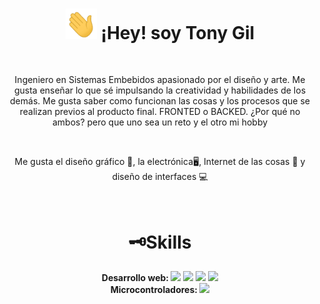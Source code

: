 <h1 align = "center" dir ="auto">
	<img src="https://raw.githubusercontent.com/patrickwebsdev/patrickwebsdev/master/images/handshake.webp" width="50px" style="max-width: 100%;">
	¡Hey! soy Tony Gil
</h1>
<br>
<p align = "center" dir ="auto">
	Ingeniero en Sistemas Embebidos apasionado por el diseño y arte. Me gusta enseñar lo que sé impulsando la creatividad y habilidades de los demás. Me gusta saber como funcionan las cosas y los procesos que se realizan previos al producto final. FRONTED o BACKED. ¿Por qué no ambos? pero que uno sea un reto y el otro mi hobby
</p>
<br>
<p align = "center" dir ="auto">
	Me gusta el diseño gráfico 🎨, la electrónica🖥, Internet de las cosas 📱 y diseño de interfaces 💻
</p>
<br>

<h1 align = "center" dir ="auto">
	🗝Skills
</h1>
<div align = "center" dir ="auto">
<strong>Desarrollo web: </strong>
	<a target="_blank" rel="noopener noreferrer nofollow" href="https://camo.githubusercontent.com/a35aceeea5d8e64cc6c496e0fca3bc01dea8dbe5f5becad5375f31e70bb7aca3/68747470733a2f2f696d672e736869656c64732e696f2f62616467652f4a6176615363726970742d4645464630313f6c6f676f3d6a617661736372697074266c6f676f436f6c6f723d303030303030267374796c653d666f722d7468652d6261646765">
		<img src="https://camo.githubusercontent.com/a35aceeea5d8e64cc6c496e0fca3bc01dea8dbe5f5becad5375f31e70bb7aca3/68747470733a2f2f696d672e736869656c64732e696f2f62616467652f4a6176615363726970742d4645464630313f6c6f676f3d6a617661736372697074266c6f676f436f6c6f723d303030303030267374796c653d666f722d7468652d6261646765" data-canonical-src="https://img.shields.io/badge/JavaScript-FEFF01?logo=javascript&amp;logoColor=000000&amp;style=for-the-badge" style="max-width: 100%;"></a>
<a target="_blank" rel="noopener noreferrer nofollow" href="https://camo.githubusercontent.com/6b67a16c8c2b318fb4d29bd9af95d34eada9191cc228e0769821adaea8995aa8/68747470733a2f2f696d672e736869656c64732e696f2f62616467652f48544d4c2d4543363233313f6c6f676f3d68746d6c35266c6f676f436f6c6f723d464646464646267374796c653d666f722d7468652d6261646765"><img src="https://camo.githubusercontent.com/6b67a16c8c2b318fb4d29bd9af95d34eada9191cc228e0769821adaea8995aa8/68747470733a2f2f696d672e736869656c64732e696f2f62616467652f48544d4c2d4543363233313f6c6f676f3d68746d6c35266c6f676f436f6c6f723d464646464646267374796c653d666f722d7468652d6261646765" data-canonical-src="https://img.shields.io/badge/HTML-EC6231?logo=html5&amp;logoColor=FFFFFF&amp;style=for-the-badge" style="max-width: 100%;"></a>
<a target="_blank" rel="noopener noreferrer nofollow" href="https://camo.githubusercontent.com/213d17dc072cbf80a9119caa376f598a8a7b5099fbfe75a66cdca5b446cd5ba3/68747470733a2f2f696d672e736869656c64732e696f2f62616467652f4353532d3031413344383f6c6f676f3d63737333266c6f676f436f6c6f723d464646464646267374796c653d666f722d7468652d6261646765"><img src="https://camo.githubusercontent.com/213d17dc072cbf80a9119caa376f598a8a7b5099fbfe75a66cdca5b446cd5ba3/68747470733a2f2f696d672e736869656c64732e696f2f62616467652f4353532d3031413344383f6c6f676f3d63737333266c6f676f436f6c6f723d464646464646267374796c653d666f722d7468652d6261646765" data-canonical-src="https://img.shields.io/badge/CSS-01A3D8?logo=css3&amp;logoColor=FFFFFF&amp;style=for-the-badge" style="max-width: 100%;"></a>
<a target="_blank" rel="noopener noreferrer nofollow" href="https://camo.githubusercontent.com/86939d28f5d8c6d8dfbf24178f1960c7c08670989767ae629a8d820cb768bd33/68747470733a2f2f696d672e736869656c64732e696f2f62616467652f4d5953514c2d3030373538463f6c6f676f3d4d5953514c266c6f676f436f6c6f723d464646464646267374796c653d666f722d7468652d6261646765"><img src="https://camo.githubusercontent.com/86939d28f5d8c6d8dfbf24178f1960c7c08670989767ae629a8d820cb768bd33/68747470733a2f2f696d672e736869656c64732e696f2f62616467652f4d5953514c2d3030373538463f6c6f676f3d4d5953514c266c6f676f436f6c6f723d464646464646267374796c653d666f722d7468652d6261646765" data-canonical-src="https://img.shields.io/badge/MYSQL-00758F?logo=MYSQL&amp;logoColor=FFFFFF&amp;style=for-the-badge" style="max-width: 100%;"></a>

</div>
<div align = "center" dir ="auto">
<strong>Microcontroladores:  </strong>
<a target = "_blank" rel = "noopener noreferrer nofollow"> <img src="https://user-images.githubusercontent.com/17773218/56295546-32a81200-60ea-11e9-8761-0b726b20fd51.png" style=for-the-badge" style="max-width: 30%;"></a>
</div>
